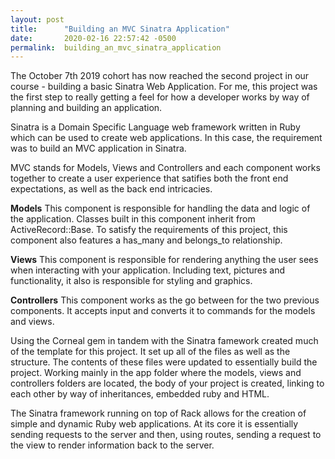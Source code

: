 ```yaml
---
layout: post
title:      "Building an MVC Sinatra Application"
date:       2020-02-16 22:57:42 -0500
permalink:  building_an_mvc_sinatra_application
---
```



The October 7th 2019 cohort has now reached the second project in our course - building a basic Sinatra Web Application. For me, this project was the first step to really getting a feel for how a developer works by way of planning and building an application.

Sinatra is a Domain Specific Language web framework written in Ruby which can be used to create web applications. In this case, the requirement was to build an MVC application in Sinatra. 

MVC stands for Models, Views and Controllers and each component works together to create a user experience that satifies both the front end expectations, as well as the back end intricacies.

**Models**
This component is responsible for handling the data and logic of the application. Classes built in this component inherit from ActiveRecord::Base. To satisfy the requirements of this project, this component also features a has_many and belongs_to relationship.

**Views**
This component is responsible for rendering anything the user sees when interacting with your application. Including text, pictures and functionality, it also is responsible for styling and graphics. 

**Controllers**
This component works as the go between for the two previous components. It accepts input and converts it to commands for the models and views.

Using the Corneal gem in tandem with the Sinatra famework created much of the template for this project. It set up all of the files as well as the structure. The contents of these files were updated to essentially build the project. Working mainly in the app folder where the models, views and controllers folders are located, the body of your project is created, linking to each other by way of inheritances, embedded ruby and HTML. 

The Sinatra framework running on top of Rack allows for the creation of simple and dynamic Ruby web applications. At its core it is essentially sending requests to the server and then, using routes, sending a request to the view to render information back to the server.







